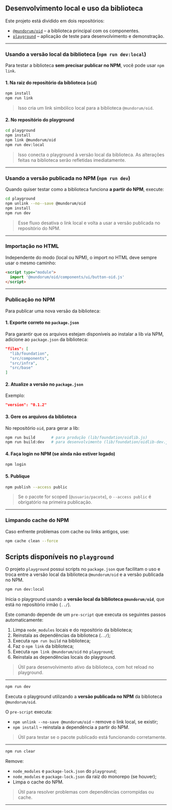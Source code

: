 ## Desenvolvimento local e uso da biblioteca

Este projeto está dividido em dois repositórios:

- [`@mundorum/oid`](../) – a biblioteca principal com os componentes.
- [`playground`](./playground) – aplicação de teste para desenvolvimento e demonstração.

---

### Usando a versão local da biblioteca (`npm run dev:local`)

Para testar a biblioteca **sem precisar publicar no NPM**, você pode usar `npm link`.

#### 1. Na raiz do repositório da biblioteca (`oid`)

```bash
npm install
npm run link
```
> Isso cria um link simbólico local para a biblioteca `@mundorum/oid`.

#### 2. No repositório do playground

```bash
cd playground
npm install
npm link @mundorum/oid
npm run dev:local
```
> Isso conecta o playground à versão local da biblioteca. As alterações feitas na biblioteca serão refletidas imediatamente.

---

### Usando a versão publicada no NPM (`npm run dev`)

Quando quiser testar como a biblioteca funciona **a partir do NPM**, execute:

```bash
cd playground
npm unlink --no--save @mundorum/oid
npm install
npm run dev
```
> Esse fluxo desativa o link local e volta a usar a versão publicada no repositório do NPM.

---

### Importação no HTML

Independente do modo (local ou NPM), o import no HTML deve sempre usar o mesmo caminho:

```html
<script type="module">
  import '@mundorum/oid/components/ui/button-oid.js'
</script>
```

---

### Publicação no NPM

Para publicar uma nova versão da biblioteca:

#### 1. Exporte correto no `package.json`

Para garantir que os arquivos estejam disponíveis ao instalar a lib via NPM, adicione ao `package.json` da biblioteca:

```json
"files": [
  "lib/foundation",
  "src/components",
  "src/infra",
  "src/base"
]
```

#### 2. Atualize a versão no `package.json`

Exemplo:

```json
"version": "0.1.2"
```

#### 3. Gere os arquivos da biblioteca

No repositório `oid`, para gerar a lib:

```bash
npm run build       # para produção (lib/foundation/oidlib.js)
npm run build:dev   # para desenvolvimento (lib/foundation/oidlib-dev.js)
```

#### 4. Faça login no NPM (se ainda não estiver logado)

```bash
npm login
```

#### 5. Publique

```bash
npm publish --access public
```

> Se o pacote for scoped (`@usuario/pacote`), o `--access public` é obrigatório na primeira publicação.

---

### Limpando cache do NPM

Caso enfrente problemas com cache ou links antigos, use:

```bash
npm cache clean --force
```

## Scripts disponíveis no `playground`

O projeto `playground` possui scripts no `package.json` que facilitam o uso e troca entre a versão local da biblioteca `@mundorum/oid` e a versão publicada no NPM.

```bash
npm run dev:local
```

Inicia o playground usando a **versão local da biblioteca `@mundorum/oid`**, que está no repositório irmão (`../`).

Este comando depende de um `pre-script` que executa os seguintes passos automaticamente:

1. Limpa `node_modules` locais e do repositório da biblioteca;
2. Reinstala as dependências da biblioteca (`../`);
3. Executa `npm run build` na biblioteca;
4. Faz o `npm link` da biblioteca;
5. Executa `npm link @mundorum/oid` no `playground`;
6. Reinstala as dependências locais do playground.

> Útil para desenvolvimento ativo da biblioteca, com hot reload no playground.

---

```bash
npm run dev
```

Executa o playground utilizando a **versão publicada no NPM** da biblioteca `@mundorum/oid`.

O `pre-script` executa:

- `npm unlink --no-save @mundorum/oid` – remove o link local, se existir;
- `npm install` – reinstala a dependência a partir do NPM.

> Útil para testar se o pacote publicado está funcionando corretamente.

---

```bash 
npm run clear
```

Remove:

- `node_modules` e `package-lock.json` do `playground`;
- `node_modules` e `package-lock.json` da raiz do monorepo (se houver);
- Limpa o cache do NPM.

> Útil para resolver problemas com dependências corrompidas ou cache.

---